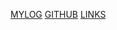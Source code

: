 [MYLOG](https://github.com/jordanaziz18/os242/blob/main/TXT/mylog.txt)
[GITHUB](https://github.com/jordanaziz18/os242)
[LINKS](https://jordanaziz18.github.io/os242/Links)

